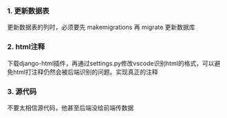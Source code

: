 



### 1. 更新数据表

更新数据表的列时，必须要先 makemigrations 再 migrate 更新数据库



### 2. html注释

下载django-html插件，再通过settings.py修改vscode识别html的格式，可以避免html打注释仍然会被后端识别的问题。实现真正的注释



### 3. 源代码

不要太相信源代码，他甚至后端没给前端传数据












